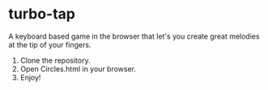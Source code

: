 # turbo-tap
A keyboard based game in the browser that let's you create great melodies at the tip of your fingers.

1. Clone the repository.
2. Open Circles.html in your browser.
3. Enjoy!
